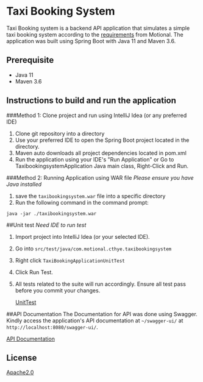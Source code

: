 # Taxi Booking System

Taxi Booking system is a backend API application that simulates a simple taxi booking system according to the [requirements](Requirements.md) from Motional. The application was built using Spring Boot with Java 11 and Maven 3.6. 
## Prerequisite
- Java 11
- Maven 3.6

## Instructions to build and run the application

###Method 1: Clone project and run using IntelliJ Idea (or any preferred IDE)
1) Clone git repository into a directory
2) Use your preferred IDE to open the Spring Boot project located in the directory.
3) Maven auto downloads all project dependencies located in pom.xml
4) Run the application using your IDE's "Run Application" or Go to TaxibookingsystemApplication Java main class, Right-Click and Run. 

###Method 2: Running Application using WAR file
*Please ensure you have Java installed*
1) save the ```taxibookingsystem.war``` file into a specific directory
2) Run the following command in the command prompt:
```windows
java -jar ./taxibookingsystem.war
```

##Unit test
*Need IDE to run test*
1) Import project into IntelliJ Idea (or your selected IDE).
2) Go into ```src/test/java/com.motional.cthye.taxibookingsystem```
3) Right click ```TaxiBookingApplicationUnitTest```
4) Click Run Test.
5) All tests related to the suite will run accordingly. Ensure all test pass before you commit your changes.
   
   [UnitTest](UnitTest.png)
   
##API Documentation
The Documentation for API was done using Swagger. Kindly access the application's API documentation at ```~/swagger-ui/``` at ```http://localhost:8080/swagger-ui/```.

[API Documentation](APIDocumentation.png)


## License
[Apache2.0](https://www.apache.org/licenses/LICENSE-2.0)
